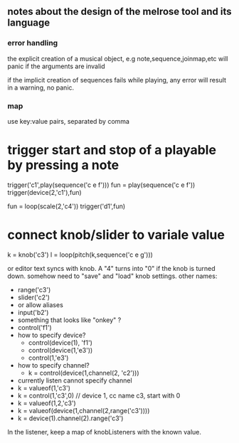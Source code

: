 ## notes about the design of the melrose tool and its language

### error handling
the explicit creation of a musical object, e.g note,sequence,joinmap,etc will panic if the arguments are invalid

if the implicit creation of sequences fails while playing, any error will result in a warning, no panic.

### map

use key:value pairs, separated by comma

# trigger start and stop of a playable by pressing a note
trigger('c1',play(sequence('c e f')))
fun = play(sequence('c e f'))
trigger(device(2,'c1'),fun)

fun = loop(scale(2,'c4'))
trigger('d1',fun)

# connect knob/slider to variale value

k = knob('c3')
l = loop(pitch(k,sequence('c e g')))

or editor text syncs with knob. A "4" turns into "0" if the knob is turned down.
somehow need to "save" and "load" knob settings.
other names:
- range('c3')
- slider('c2')
- or allow aliases
- input('b2')
- something that looks like "onkey" ?
- control('f1')
- how to specify device?  
    - control(device(1), 'f1')
    - control(device(1,'e3'))
    - control(1,'e3')
- how to specify channel?
    - k = control(device(1,channel(2, 'c2')))
- currently listen cannot specify channel
- k = valueof(1,'c3')
- k = control(1,'c3',0)  // device 1, cc name c3, start with 0
- k = valueof(1,2,'c3')
- k = valueof(device(1,channel(2,range('c3'))))
- k = device(1).channel(2).range('c3')

In the listener, keep a map of knobListeners with the known value.